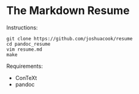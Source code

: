 The Markdown Resume
===================

Instructions:

    git clone https://github.com/joshuacook/resume
    cd pandoc_resume
    vim resume.md   
    make

Requirements:

 * ConTeXt
 * pandoc
